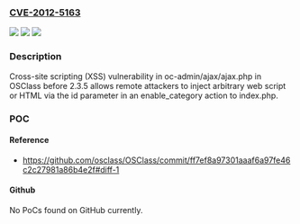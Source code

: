 ### [CVE-2012-5163](https://cve.mitre.org/cgi-bin/cvename.cgi?name=CVE-2012-5163)
![](https://img.shields.io/static/v1?label=Product&message=n%2Fa&color=blue)
![](https://img.shields.io/static/v1?label=Version&message=n%2Fa&color=blue)
![](https://img.shields.io/static/v1?label=Vulnerability&message=n%2Fa&color=brighgreen)

### Description

Cross-site scripting (XSS) vulnerability in oc-admin/ajax/ajax.php in OSClass before 2.3.5 allows remote attackers to inject arbitrary web script or HTML via the id parameter in an enable_category action to index.php.

### POC

#### Reference
- https://github.com/osclass/OSClass/commit/ff7ef8a97301aaaf6a97fe46c2c27981a86b4e2f#diff-1

#### Github
No PoCs found on GitHub currently.

